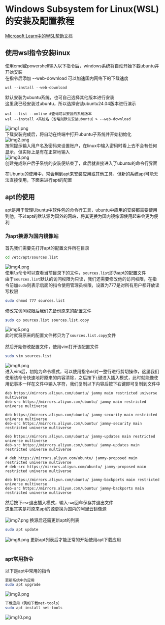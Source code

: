 # Windows Subsystem for Linux(WSL) 的安装及配置教程
[Microsoft Learn中的WSL帮助文档](https://learn.microsoft.com/zh-cn/windows/wsl/)
## 使用wsl指令安装linux
使用cmd或powershell输入以下指令后，windows系统将自动开始下载ubuntu并开始安装 <br />
在指令后添加 --web-download 可以加速国内网络下的下载速度 <br />
```shell
wsl --install --web-download
```
默认安装为ubuntu系统，也可自己选择其他版本进行安装<br />
这里我已经安装过ubuntu，所以选择安装ubuntu24.04版本进行演示<br /> 
```shell
wsl --list --online #查询可以安装的系统版本
wsl --install <系统名（省略则默认安装ubuntu）> --web-download
```
![img1.png](/doc/img/241029/img1.png)<br />
下载安装完成后，将自动在终端中打开ubuntu子系统并开始初始化 <br />![img2.png](/doc/img/241029/img2.png)<br />
按照提示输入用户名及密码来设置账户，在linux中输入密码时看上去不会有任何显示，但实际上是有在正常地输入<br />![img3.png](/doc/img/241029/img3.png)<br />
创建完成账户后子系统的安装便结束了，此后就直接进入了ubuntu的命令行界面<br />

在Ubuntu的使用中，常会用到apt来安装应用或其他工具，但新的系统apt可能无法直接使用，下面来进行apt的配置<br />
## apt的使用
apt是用于管理Ubuntu中软件包的命令行工具，ubuntu中应用的安装都需要使用到他，不过apt的默认源为国外的网站，将其更换为国内镜像源使用起来会更为便利<br />
### 为apt换源为国内镜像站
首先我们需要先打开apt的配置文件所在目录<br />
```bash
cd /etc/apt/sources.list
```
![img4.png](/doc/img/241029/img4.png) <br />
使用```ls```命令可以查看当前目录下的文件，```sources.list```即为apt的配置文件<br />
由于```sources.list```默认的访问权限为只读，我们还需要修改他的访问权限，在指令前加```sudo```则表示后面的指令使用管理员权限，设置为777是对所有用户都开放读写权限<br />
```bash
sudo chmod 777 sources.list
```
修改完访问权限后我们先备份原来的配置文件<br />
```bash
sudo cp sources.list sources.list.copy
```
![img5.png](/doc/img/241029/img5.png)<br />
此时就将原来的配置文件拷贝为了```sources.list.copy```文件<br /><br />
然后开始修改配置文件，使用vim打开该配置文件<br />
```bash
sudo vim sources.list
```
![img6.png](/doc/img/241029/img6.png)<br />
进入vim后，初始为命令模式，可以使用指令```dd```对一整行进行剪切操作，这里我们使用该命令快速地将原来的内容清除，之后按下```i```键进入插入模式，此时就能像使用记事本一样在文件中输入字符，我们复制以下内容后按下右键即可复制到文件中<br />
```
deb https://mirrors.aliyun.com/ubuntu/ jammy main restricted universe multiverse
deb-src https://mirrors.aliyun.com/ubuntu/ jammy main restricted universe multiverse

deb https://mirrors.aliyun.com/ubuntu/ jammy-security main restricted universe multiverse
deb-src https://mirrors.aliyun.com/ubuntu/ jammy-security main restricted universe multiverse

deb https://mirrors.aliyun.com/ubuntu/ jammy-updates main restricted universe multiverse
deb-src https://mirrors.aliyun.com/ubuntu/ jammy-updates main restricted universe multiverse

# deb https://mirrors.aliyun.com/ubuntu/ jammy-proposed main restricted universe multiverse
# deb-src https://mirrors.aliyun.com/ubuntu/ jammy-proposed main restricted universe multiverse

deb https://mirrors.aliyun.com/ubuntu/ jammy-backports main restricted universe multiverse
deb-src https://mirrors.aliyun.com/ubuntu/ jammy-backports main restricted universe multiverse

```
然后按下```esc```退出插入模式，输入```:wq```回车保存并退出文件<br />
这里其实是将原来apt的源更换为国内的阿里云镜像源<br /><br />
![img7.png](/doc/img/241029/img7.png)
换源后还需更新apt的列表
```bash
sudo apt update
```
![img8.png](/doc/img/241029/img8.png)
更新apt列表后才能正常的开始使用apt下载应用<br /><br />
### apt常用指令
以下是apt中常用的指令
```bash
更新系统中的应用
sudo apt upgrade
```
![img9.png](/doc/img/241029/img9.png)
```bash
下载应用（例如下载net-tools）
sudo apt install net-tools
```
![img10.png](/doc/img/241029/img10.png)
